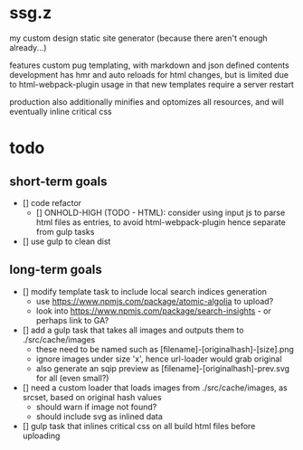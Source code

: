 # ssg.z

my custom design static site generator (because there aren't enough already...)

features custom pug templating, with markdown and json defined contents
development has hmr and auto reloads for html changes, but is limited due to html-webpack-plugin usage in that new templates require a server restart

production also additionally minifies and optomizes all resources, and will eventually inline critical css

# todo

## short-term goals

- [] code refactor
  - [] ONHOLD-HIGH (TODO - HTML): consider using input js to parse html files as entries, to avoid html-webpack-plugin hence separate from gulp tasks
- [] use gulp to clean dist

## long-term goals

- [] modify template task to include local search indices generation
  - use https://www.npmjs.com/package/atomic-algolia to upload?
  - look into https://www.npmjs.com/package/search-insights - or perhaps link to GA?
- [] add a gulp task that takes all images and outputs them to ./src/cache/images
  - these need to be named such as [filename]-[originalhash]-[size].png
  - ignore images under size 'x', hence url-loader would grab original
  - also generate an sqip preview as [filename]-[originalhash]-prev.svg for all (even small?)
- [] need a custom loader that loads images from ./src/cache/images, as srcset, based on original hash values
  - should warn if image not found?
  - should include svg as inlined data
- [] gulp task that inlines critical css on all build html files before uploading
